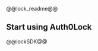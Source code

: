 @@lock_readme@@

## Start using Auth0Lock

@@lockSDK@@

<!-- Varrrsss -->

[lock-repository]: https://github.com/auth0/lock
[lock-api]: https://github.com/auth0/lock#api
[lock-initialization]: https://github.com/auth0/lock/wiki/Auth0lock-initialization
[lock-customization]: https://github.com/auth0/lock/wiki/Auth0lock-customization
[ui-customization]: https://github.com/auth0/lock/wiki/UI-customization
[spa-notes]: https://github.com/auth0/lock/wiki/Types-Of-Applications#single-page-app
[webapps-notes]: https://github.com/auth0/lock/wiki/Types-Of-Applications#regular-webapp
[display-modes]: https://github.com/auth0/lock/wiki/Display-Modes
[authentication-modes]: https://github.com/auth0/lock/wiki/Authentication-Modes
[error-customization]: https://github.com/auth0/lock/wiki/Customizing-error-messages
[i18n-notes]: https://github.com/auth0/lock/wiki/I18n
[events-notes]: https://github.com/auth0/lock/wiki/Events
[development-notes]: https://github.com/auth0/lock/wiki/Development-notes
[release-process]: https://github.com/auth0/lock/wiki/Release-process
[playground-url]: http://auth0.github.io/playground/
[migration-guide]: https://github.com/auth0/lock/wiki/Migration-guide
